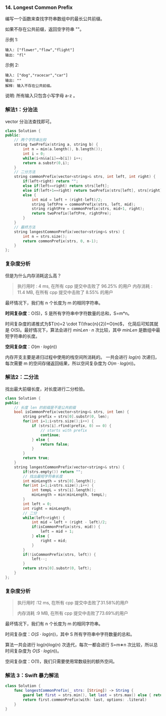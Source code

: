 ### 14. Longest Common Prefix

编写一个函数来查找字符串数组中的最长公共前缀。

如果不存在公共前缀，返回空字符串 ""。

示例 1:
```
输入: ["flower","flow","flight"]
输出: "fl"
```
示例 2:
```
输入: ["dog","racecar","car"]
输出: ""
解释: 输入不存在公共前缀。
```
说明:
所有输入只包含小写字母 a-z 。

### 解法1：分治法

vector 分治法查找即可。

```cpp
class Solution {
public:
    // 两个字符串比较 
    string twoPrefix(string a, string b) {
        int n = min(a.length(), b.length());
        int i = 0;
        while(i<n&&a[i]==b[i]) i++;
        return a.substr(0,i);
    }
    // 二分方法
    string commonPrefix(vector<string>& strs, int left, int right) {
        if(left>right) return "";
        else if(left==right) return strs[left];
        else if(left+1==right) return twoPrefix(strs[left], strs[right]);
        else {
            int mid = left + (right-left)/2;
            string leftPre = commonPrefix(strs, left, mid);
            string rightPre = commonPrefix(strs, mid+1, right);
            return twoPrefix(leftPre, rightPre);
        }
    }
    // 最终方法
    string longestCommonPrefix(vector<string>& strs) {
        int n = strs.size();
        return commonPrefix(strs, 0, n-1);
    }
};
```



### 复杂度分析

但是为什么内存消耗这么高？

>执行用时 : 4 ms, 在所有 cpp 提交中击败了 96.25% 的用户
>内存消耗 : 11.4 MB, 在所有 cpp 提交中击败了 8.55% 的用户



最坏情况下，我们有 n 个长度为 m 的相同字符串。

**时间复杂度**：O(S)，S 是所有字符串中字符数量的总和，S=m*n。

时间复杂度的递推式为$T(n)=2 \cdot T(\frac{n}{2})+O(m)$， 化简后可知其就是 O(S)。最好情况下，算法会进行 $minLen\cdot n$ 次比较，其中 $minLen$ 是数组中最短字符串的长度。

**空间复杂度**：$O(m \cdot log(n))$

内存开支主要是递归过程中使用的栈空间所消耗的。 一共会进行 $log(n)$ 次递归，每次需要 m 的空间存储返回结果，所以空间复杂度为 $O(m \cdot log(n))$。



### 解法2：二分法

找出最大前缀长度，对长度进行二分检验。

```cpp
class Solution {
public:
    // 长度 len 的前缀是不是公共前缀
    bool isCommonPrefix(vector<string>& strs, int len) {
        string prefix = strs[0].substr(0, len);
        for(int i=1;i<strs.size();i++) {
            if (strs[i].rfind(prefix, 0) == 0) {
                // starts with prefix
                continue;
            } else {
                return false;
            }
        }
        return true;
    }
    string longestCommonPrefix(vector<string>& strs) {
        if(strs.empty()) return "";
        // 找出最短字符串长度
        int minLength = strs[0].length();
        for(int i=1;i<strs.size();i++) {
            int tempL = strs[i].length();
            minLength = min(minLength, tempL);
        }
        int left = 0;
        int right = minLength;
        // 二分
        while(left<right) {
            int mid = left + (right - left)/2;
            if(isCommonPrefix(strs, mid)) {
                left = mid + 1;
            } else {
                right = mid;
            }
        }
        if(!isCommonPrefix(strs, left)) {
            left--;
        }
        return strs[0].substr(0, left);
    }
};
```



### 复杂度分析

>  执行用时 :12 ms, 在所有 cpp 提交中击败了31.58%的用户
>
> 内存消耗 :9 MB, 在所有 cpp 提交中击败了73.69%的用户



最坏情况下，我们有 n 个长度为 m 的相同字符串。

时间复杂度：$O(S \cdot log(n))$，其中 S 所有字符串中字符数量的总和。

算法一共会进行 log(n)log(n) 次迭代，每次一都会进行 S=m∗n 次比较，所以总时间复杂度为 $O(S \cdot log(n))$。

空间复杂度：O(1)，我们只需要使用常数级别的额外空间。



### 解法 3：Swift 暴力解法

```swift
class Solution {
    func longestCommonPrefix(_ strs: [String]) -> String {
        guard let first = strs.min(), let last = strs.max() else { return "" }
        return first.commonPrefix(with: last, options: .literal)
    }
}
```

